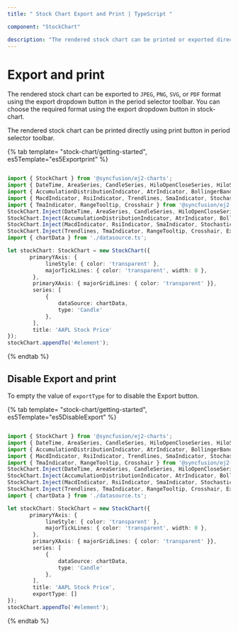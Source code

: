 ```yaml
---
title: " Stock Chart Export and Print | TypeScript "

component: "StockChart"

description: "The rendered stock chart can be printed or exported directly using print and export button in period selector."
---
```


# Export and print

The rendered stock chart can be exported to `JPEG`, `PNG`, `SVG`, or `PDF` format using the export dropdown button in the period selector toolbar. You can choose the required format using the export dropdown button in stock-chart.

The rendered stock chart can be printed directly using print button in period selector toolbar.

{% tab template= "stock-chart/getting-started", es5Template="es5Exportprint" %}

```typescript

import { StockChart } from '@syncfusion/ej2-charts';
import { DateTime, AreaSeries, CandleSeries, HiloOpenCloseSeries, HiloSeries, LineSeries, SplineSeries } from '@syncfusion/ej2-charts';
import { AccumulationDistributionIndicator, AtrIndicator, BollingerBands, EmaIndicator, MomentumIndicator } from '@syncfusion/ej2-charts';
import { MacdIndicator, RsiIndicator, Trendlines, SmaIndicator, StochasticIndicator, Export } from '@syncfusion/ej2-charts';
import { TmaIndicator, RangeTooltip, Crosshair } from '@syncfusion/ej2-charts';
StockChart.Inject(DateTime, AreaSeries, CandleSeries, HiloOpenCloseSeries, HiloSeries, LineSeries, SplineSeries);
StockChart.Inject(AccumulationDistributionIndicator, AtrIndicator, BollingerBands, EmaIndicator, MomentumIndicator);
StockChart.Inject(MacdIndicator, RsiIndicator, SmaIndicator, StochasticIndicator);
StockChart.Inject(Trendlines, TmaIndicator, RangeTooltip, Crosshair, Export);
import { chartData } from './datasource.ts';

let stockChart: StockChart = new StockChart({
       primaryYAxis: {
            lineStyle: { color: 'transparent' },
            majorTickLines: { color: 'transparent', width: 0 },
        },
        primaryXAxis: { majorGridLines: { color: 'transparent' }},
        series: [
            {
                dataSource: chartData,
                type: 'Candle'
            },
        ],
        title: 'AAPL Stock Price'
});
stockChart.appendTo('#element');

```

{% endtab %}

## Disable Export and print

To empty the value of `exportType` for to disable the Export button.

{% tab template= "stock-chart/getting-started", es5Template="es5DisableExport" %}

```typescript

import { StockChart } from '@syncfusion/ej2-charts';
import { DateTime, AreaSeries, CandleSeries, HiloOpenCloseSeries, HiloSeries, LineSeries, SplineSeries } from '@syncfusion/ej2-charts';
import { AccumulationDistributionIndicator, AtrIndicator, BollingerBands, EmaIndicator, MomentumIndicator } from '@syncfusion/ej2-charts';
import { MacdIndicator, RsiIndicator, Trendlines, SmaIndicator, StochasticIndicator, Export } from '@syncfusion/ej2-charts';
import { TmaIndicator, RangeTooltip, Crosshair } from '@syncfusion/ej2-charts';
StockChart.Inject(DateTime, AreaSeries, CandleSeries, HiloOpenCloseSeries, HiloSeries, LineSeries, SplineSeries);
StockChart.Inject(AccumulationDistributionIndicator, AtrIndicator, BollingerBands, EmaIndicator, MomentumIndicator);
StockChart.Inject(MacdIndicator, RsiIndicator, SmaIndicator, StochasticIndicator);
StockChart.Inject(Trendlines, TmaIndicator, RangeTooltip, Crosshair, Export);
import { chartData } from './datasource.ts';

let stockChart: StockChart = new StockChart({
       primaryYAxis: {
            lineStyle: { color: 'transparent' },
            majorTickLines: { color: 'transparent', width: 0 },
        },
        primaryXAxis: { majorGridLines: { color: 'transparent' }},
        series: [
            {
                dataSource: chartData,
                type: 'Candle'
            },
        ],
        title: 'AAPL Stock Price',
        exportType: []
});
stockChart.appendTo('#element');
```

{% endtab %}
